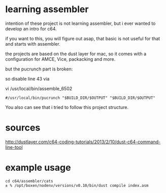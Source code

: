 # learning assembler
intention of these project is not learning assembler,
but i ever wanted to develop an intro for c64.

if you want to this, you  will figure out asap, that 
basic is not useful for that and starts with assembler.

the projects are based on the dust layer for mac, so it
comes with a configuration for AMCE, Vice, packacking
and more.

but the pucrunch part is broken:

so disable line 43 via

vi /usr/local/bin/assemble_6502
```
#/usr/local/bin/pucrunch "$BUILD_DIR/$OUTPUT" "$BUILD_DIR/$OUTPUT"
```

You also can see that i tried to follow this project structure.

# sources
http://dustlayer.com/c64-coding-tutorials/2013/2/10/dust-c64-command-line-tool

# example usage
```
cd c64/assembler/cats
± % /opt/boxen/nodenv/versions/v0.10/bin/dust compile index.asm
```
